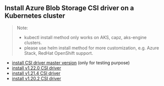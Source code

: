 ## Install Azure Blob Storage CSI driver on a Kubernetes cluster
> Note: 
>  - kubectl install method only works on AKS, capz, aks-engine clusters.
>  - please use helm install method for more customization, e.g. Azure Stack, RedHat OpenShift support.
> 
 - [install CSI driver master version](./install-csi-driver-master.md) (only for testing purpose)
 - [install v1.22.0 CSI driver](./install-csi-driver-v1.22.0.md)
 - [install v1.21.4 CSI driver](./install-csi-driver-v1.21.4.md)
 - [install v1.20.2 CSI driver](./install-csi-driver-v1.20.2.md)
